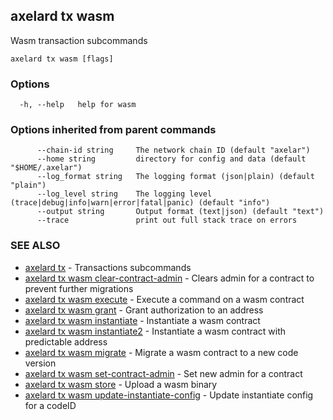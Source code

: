 ## axelard tx wasm

Wasm transaction subcommands

```
axelard tx wasm [flags]
```

### Options

```
  -h, --help   help for wasm
```

### Options inherited from parent commands

```
      --chain-id string     The network chain ID (default "axelar")
      --home string         directory for config and data (default "$HOME/.axelar")
      --log_format string   The logging format (json|plain) (default "plain")
      --log_level string    The logging level (trace|debug|info|warn|error|fatal|panic) (default "info")
      --output string       Output format (text|json) (default "text")
      --trace               print out full stack trace on errors
```

### SEE ALSO

- [axelard tx](axelard_tx.md) - Transactions subcommands
- [axelard tx wasm clear-contract-admin](axelard_tx_wasm_clear-contract-admin.md) - Clears admin for a contract to prevent further migrations
- [axelard tx wasm execute](axelard_tx_wasm_execute.md) - Execute a command on a wasm contract
- [axelard tx wasm grant](axelard_tx_wasm_grant.md) - Grant authorization to an address
- [axelard tx wasm instantiate](axelard_tx_wasm_instantiate.md) - Instantiate a wasm contract
- [axelard tx wasm instantiate2](axelard_tx_wasm_instantiate2.md) - Instantiate a wasm contract with predictable address
- [axelard tx wasm migrate](axelard_tx_wasm_migrate.md) - Migrate a wasm contract to a new code version
- [axelard tx wasm set-contract-admin](axelard_tx_wasm_set-contract-admin.md) - Set new admin for a contract
- [axelard tx wasm store](axelard_tx_wasm_store.md) - Upload a wasm binary
- [axelard tx wasm update-instantiate-config](axelard_tx_wasm_update-instantiate-config.md) - Update instantiate config for a codeID
